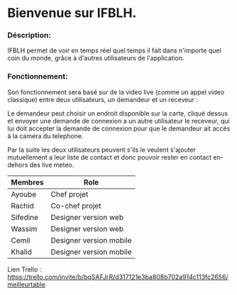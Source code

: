 # Bienvenue sur IFBLH.

### Déscription:

IFBLH permet de voir en temps réel quel temps il fait dans n'importe quel coin du monde, grâce à d'autres utilisateurs de l'application.  

### Fonctionnement:

Son fonctionnement sera basé sur de la video live (comme un appel video classique) entre deux utilisateurs, un demandeur et un receveur :  

Le demandeur peut choisir un endroit disponible sur la carte, cliqué dessus et envoyer une demande de connexion a un autre utilisateur
le receveur, qui lui doit accepter la demande de connexion pour que le demandeur ait accés à la camera du telephone.  

Par la suite les deux utilisateurs peuvent s'ils le veulent s'ajouter mutuellement a leur liste de contact et donc pouvoir rester en contact en-dehors des live meteo.

|Membres|Role|
|-------|----|
|Ayoube|Chef projet|
|Rachid|Co-chef projet|
|Sifedine|Designer version web|
|Wassim|Designer version web|
|Cemil|Designer version mobile|
|Khalid|Designer version mobile|

Lien Trello : https://trello.com/invite/b/bqSAFJrR/d317121e3ba808b702a914c113fc2656/meilleurtable
